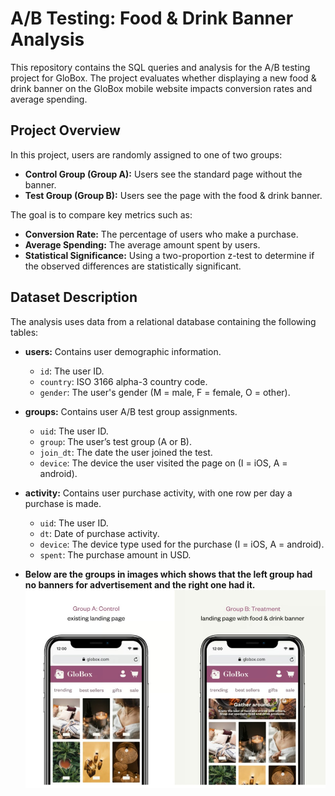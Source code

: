 # A/B Testing: Food & Drink Banner Analysis

This repository contains the SQL queries and analysis for the A/B testing project for GloBox. The project evaluates whether displaying a new food & drink banner on the GloBox mobile website impacts conversion rates and average spending.

## Project Overview

In this project, users are randomly assigned to one of two groups:
- **Control Group (Group A):** Users see the standard page without the banner.
- **Test Group (Group B):** Users see the page with the food & drink banner.

The goal is to compare key metrics such as:
- **Conversion Rate:** The percentage of users who make a purchase.
- **Average Spending:** The average amount spent by users.
- **Statistical Significance:** Using a two-proportion z-test to determine if the observed differences are statistically significant.

## Dataset Description

The analysis uses data from a relational database containing the following tables:

- **users:** Contains user demographic information.
  - `id`: The user ID.
  - `country`: ISO 3166 alpha-3 country code.
  - `gender`: The user's gender (M = male, F = female, O = other).

- **groups:** Contains user A/B test group assignments.
  - `uid`: The user ID.
  - `group`: The user’s test group (A or B).
  - `join_dt`: The date the user joined the test.
  - `device`: The device the user visited the page on (I = iOS, A = android).

- **activity:** Contains user purchase activity, with one row per day a purchase is made.
  - `uid`: The user ID.
  - `dt`: Date of purchase activity.
  - `device`: The device type used for the purchase (I = iOS, A = android).
  - `spent`: The purchase amount in USD.
- **Below are the groups in images which shows that the left group had no banners for advertisement and the right one had it.**
![A/B Testing Overview](images/abtesting.jpg)


